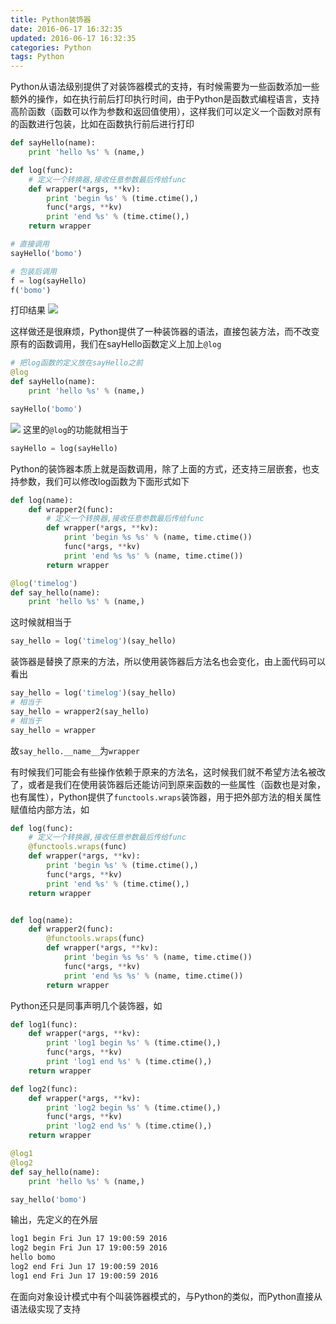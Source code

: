```yaml
---
title: Python装饰器
date: 2016-06-17 16:32:35
updated: 2016-06-17 16:32:35
categories: Python
tags: Python
---
```


Python从语法级别提供了对装饰器模式的支持，有时候需要为一些函数添加一些额外的操作，如在执行前后打印执行时间，由于Python是函数式编程语言，支持高阶函数（函数可以作为参数和返回值使用），这样我们可以定义一个函数对原有的函数进行包装，比如在函数执行前后进行打印

<!-- more -->

```Python
def sayHello(name):
    print 'hello %s' % (name,)

def log(func):
    # 定义一个转换器,接收任意参数最后传给func
    def wrapper(*args, **kv):
        print 'begin %s' % (time.ctime(),)
        func(*args, **kv)
        print 'end %s' % (time.ctime(),)
    return wrapper

# 直接调用
sayHello('bomo')

# 包装后调用
f = log(sayHello)
f('bomo')
```
打印结果
![](http://7xqzvt.com1.z0.glb.clouddn.com/16-6-17/57647661.jpg)

这样做还是很麻烦，Python提供了一种装饰器的语法，直接包装方法，而不改变原有的函数调用，我们在sayHello函数定义上加上`@log`
```Python
# 把log函数的定义放在sayHello之前
@log
def sayHello(name):
    print 'hello %s' % (name,)

sayHello('bomo')
```
![](http://7xqzvt.com1.z0.glb.clouddn.com/16-6-17/6205983.jpg)
这里的`@log`的功能就相当于
```Python
sayHello = log(sayHello)
```

Python的装饰器本质上就是函数调用，除了上面的方式，还支持三层嵌套，也支持参数，我们可以修改log函数为下面形式如下
```Python
def log(name):
    def wrapper2(func):
        # 定义一个转换器,接收任意参数最后传给func
        def wrapper(*args, **kv):
            print 'begin %s %s' % (name, time.ctime())
            func(*args, **kv)
            print 'end %s %s' % (name, time.ctime())
        return wrapper

@log('timelog')
def say_hello(name):
    print 'hello %s' % (name,)
```
这时候就相当于
```Python
say_hello = log('timelog')(say_hello)
```

装饰器是替换了原来的方法，所以使用装饰器后方法名也会变化，由上面代码可以看出
```Python
say_hello = log('timelog')(say_hello)
# 相当于
say_hello = wrapper2(say_hello)
# 相当于
say_hello = wrapper
```

故`say_hello.__name__`为`wrapper`

有时候我们可能会有些操作依赖于原来的方法名，这时候我们就不希望方法名被改了，或者是我们在使用装饰器后还能访问到原来函数的一些属性（函数也是对象，也有属性），Python提供了`functools.wraps`装饰器，用于把外部方法的相关属性赋值给内部方法，如
```Python
def log(func):
    # 定义一个转换器,接收任意参数最后传给func
    @functools.wraps(func)
    def wrapper(*args, **kv):
        print 'begin %s' % (time.ctime(),)
        func(*args, **kv)
        print 'end %s' % (time.ctime(),)
    return wrapper


def log(name):
    def wrapper2(func):
        @functools.wraps(func)
        def wrapper(*args, **kv):
            print 'begin %s %s' % (name, time.ctime())
            func(*args, **kv)
            print 'end %s %s' % (name, time.ctime())
        return wrapper
```

Python还只是同事声明几个装饰器，如
```Python
def log1(func):
    def wrapper(*args, **kv):
        print 'log1 begin %s' % (time.ctime(),)
        func(*args, **kv)
        print 'log1 end %s' % (time.ctime(),)
    return wrapper

def log2(func):
    def wrapper(*args, **kv):
        print 'log2 begin %s' % (time.ctime(),)
        func(*args, **kv)
        print 'log2 end %s' % (time.ctime(),)
    return wrapper

@log1
@log2
def say_hello(name):
    print 'hello %s' % (name,)

say_hello('bomo')
```
输出，先定义的在外层
```bash
log1 begin Fri Jun 17 19:00:59 2016
log2 begin Fri Jun 17 19:00:59 2016
hello bomo
log2 end Fri Jun 17 19:00:59 2016
log1 end Fri Jun 17 19:00:59 2016
```

在面向对象设计模式中有个叫装饰器模式的，与Python的类似，而Python直接从语法级实现了支持

